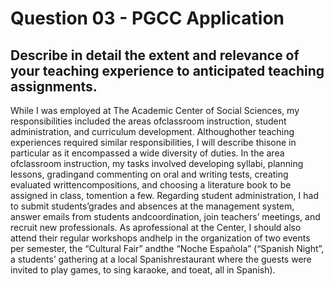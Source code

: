 # Question 03 - PGCC Application

## Describe in detail the extent and relevance of your teaching experience to anticipated teaching assignments.

While I was employed at The Academic Center of Social Sciences, my responsibilities included the areas ofclassroom instruction, student administration, and curriculum development. Althoughother teaching experiences required similar responsibilities, I will describe thisone in particular as it encompassed a wide diversity of duties. In the area ofclassroom instruction, my tasks involved developing syllabi, planning lessons, gradingand commenting on oral and writing tests, creating evaluated writtencompositions, and choosing a literature book to be assigned in class, tomention a few. Regarding student administration, I had to submit students’grades and absences at the management system, answer emails from students andcoordination, join teachers’ meetings, and recruit new professionals. As aprofessional at the Center, I should also attend their regular workshops andhelp in the organization of two events per semester, the “Cultural Fair” andthe “Noche Española” (“Spanish Night”, a students’ gathering at a local Spanishrestaurant where the guests were invited to play games, to sing karaoke, and toeat, all in Spanish). 
